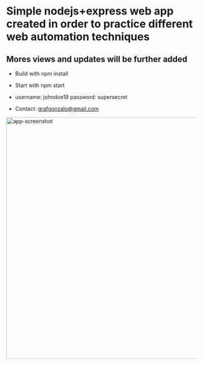 # Simple nodejs+express web app created in order to practice different web automation techniques

## Mores views and updates will be further added

- Build with npm install

- Start with npm start

- username: johndoe19
  password: supersecret
  
- Contact: grafgonzalo@gmail.com
  
<img width="640" alt="app-screenshot" src="https://github.com/user-attachments/assets/d4114cfe-fabb-44b0-8817-d011ec8efac7">
